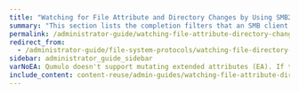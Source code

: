 ```yaml
---
title: "Watching for File Attribute and Directory Changes by Using SMB2 CHANGE_NOTIFY"
summary: "This section lists the completion filters that an SMB client can request and the corresponding actions that Qumulo Core returns for a matched change."
permalink: /administrator-guide/watching-file-attribute-directory-changes/smb2-change-notify.html
redirect_from:
  - /administrator-guide/file-system-protocols/watching-file-directory-changes-smb2-change-notify.html
sidebar: administrator_guide_sidebar
varNoEA: Qumulo doesn't support mutating extended attributes (EA). If the system requests only the <code>FILE_NOTIFY_CHANGE_EA</code> filter, no events propagate.
include_content: content-reuse/admin-guides/watching-file-attribute-directory-changes/smb2-change-notify.md
---
```



